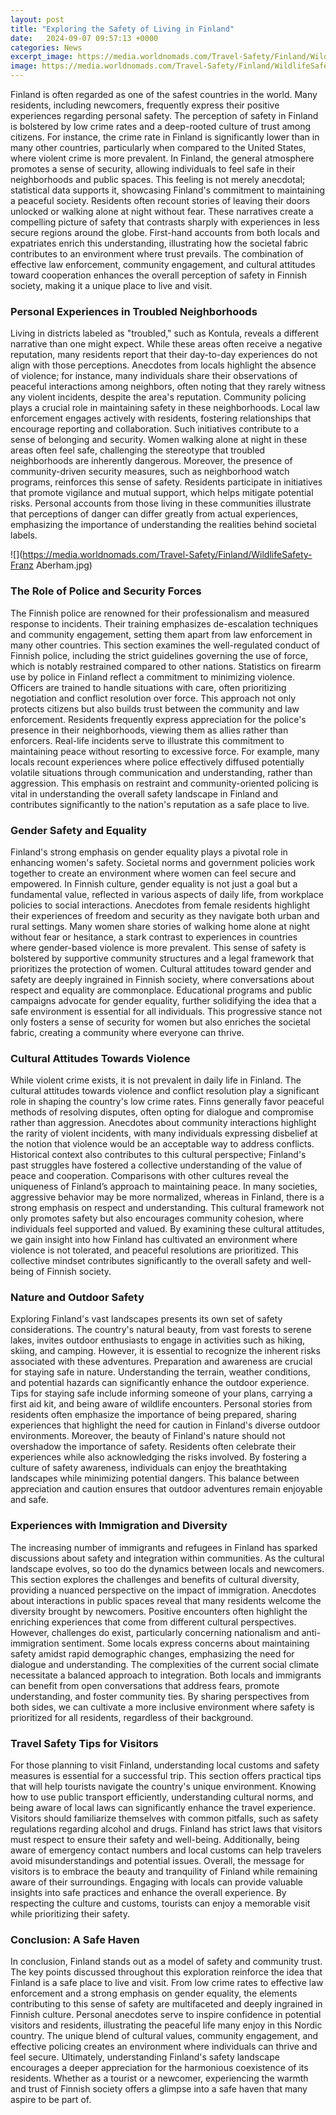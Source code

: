 ```yaml
---
layout: post
title: "Exploring the Safety of Living in Finland"
date:   2024-09-07 09:57:13 +0000
categories: News
excerpt_image: https://media.worldnomads.com/Travel-Safety/Finland/WildlifeSafety-Franz Aberham.jpg
image: https://media.worldnomads.com/Travel-Safety/Finland/WildlifeSafety-Franz Aberham.jpg
---
```


Finland is often regarded as one of the safest countries in the world. Many residents, including newcomers, frequently express their positive experiences regarding personal safety. The perception of safety in Finland is bolstered by low crime rates and a deep-rooted culture of trust among citizens. For instance, the crime rate in Finland is significantly lower than in many other countries, particularly when compared to the United States, where violent crime is more prevalent. 
In Finland, the general atmosphere promotes a sense of security, allowing individuals to feel safe in their neighborhoods and public spaces. This feeling is not merely anecdotal; statistical data supports it, showcasing Finland's commitment to maintaining a peaceful society. Residents often recount stories of leaving their doors unlocked or walking alone at night without fear. These narratives create a compelling picture of safety that contrasts sharply with experiences in less secure regions around the globe. 
First-hand accounts from both locals and expatriates enrich this understanding, illustrating how the societal fabric contributes to an environment where trust prevails. The combination of effective law enforcement, community engagement, and cultural attitudes toward cooperation enhances the overall perception of safety in Finnish society, making it a unique place to live and visit.
### Personal Experiences in Troubled Neighborhoods
Living in districts labeled as "troubled," such as Kontula, reveals a different narrative than one might expect. While these areas often receive a negative reputation, many residents report that their day-to-day experiences do not align with those perceptions. Anecdotes from locals highlight the absence of violence; for instance, many individuals share their observations of peaceful interactions among neighbors, often noting that they rarely witness any violent incidents, despite the area's reputation.
Community policing plays a crucial role in maintaining safety in these neighborhoods. Local law enforcement engages actively with residents, fostering relationships that encourage reporting and collaboration. Such initiatives contribute to a sense of belonging and security. Women walking alone at night in these areas often feel safe, challenging the stereotype that troubled neighborhoods are inherently dangerous.
Moreover, the presence of community-driven security measures, such as neighborhood watch programs, reinforces this sense of safety. Residents participate in initiatives that promote vigilance and mutual support, which helps mitigate potential risks. Personal accounts from those living in these communities illustrate that perceptions of danger can differ greatly from actual experiences, emphasizing the importance of understanding the realities behind societal labels.

![](https://media.worldnomads.com/Travel-Safety/Finland/WildlifeSafety-Franz Aberham.jpg)
### The Role of Police and Security Forces
The Finnish police are renowned for their professionalism and measured response to incidents. Their training emphasizes de-escalation techniques and community engagement, setting them apart from law enforcement in many other countries. This section examines the well-regulated conduct of Finnish police, including the strict guidelines governing the use of force, which is notably restrained compared to other nations.
Statistics on firearm use by police in Finland reflect a commitment to minimizing violence. Officers are trained to handle situations with care, often prioritizing negotiation and conflict resolution over force. This approach not only protects citizens but also builds trust between the community and law enforcement. Residents frequently express appreciation for the police's presence in their neighborhoods, viewing them as allies rather than enforcers.
Real-life incidents serve to illustrate this commitment to maintaining peace without resorting to excessive force. For example, many locals recount experiences where police effectively diffused potentially volatile situations through communication and understanding, rather than aggression. This emphasis on restraint and community-oriented policing is vital in understanding the overall safety landscape in Finland and contributes significantly to the nation's reputation as a safe place to live.
### Gender Safety and Equality
Finland's strong emphasis on gender equality plays a pivotal role in enhancing women's safety. Societal norms and government policies work together to create an environment where women can feel secure and empowered. In Finnish culture, gender equality is not just a goal but a fundamental value, reflected in various aspects of daily life, from workplace policies to social interactions.
Anecdotes from female residents highlight their experiences of freedom and security as they navigate both urban and rural settings. Many women share stories of walking home alone at night without fear or hesitance, a stark contrast to experiences in countries where gender-based violence is more prevalent. This sense of safety is bolstered by supportive community structures and a legal framework that prioritizes the protection of women.
Cultural attitudes toward gender and safety are deeply ingrained in Finnish society, where conversations about respect and equality are commonplace. Educational programs and public campaigns advocate for gender equality, further solidifying the idea that a safe environment is essential for all individuals. This progressive stance not only fosters a sense of security for women but also enriches the societal fabric, creating a community where everyone can thrive.
### Cultural Attitudes Towards Violence
While violent crime exists, it is not prevalent in daily life in Finland. The cultural attitudes towards violence and conflict resolution play a significant role in shaping the country's low crime rates. Finns generally favor peaceful methods of resolving disputes, often opting for dialogue and compromise rather than aggression. 
Anecdotes about community interactions highlight the rarity of violent incidents, with many individuals expressing disbelief at the notion that violence would be an acceptable way to address conflicts. Historical context also contributes to this cultural perspective; Finland's past struggles have fostered a collective understanding of the value of peace and cooperation.
Comparisons with other cultures reveal the uniqueness of Finland’s approach to maintaining peace. In many societies, aggressive behavior may be more normalized, whereas in Finland, there is a strong emphasis on respect and understanding. This cultural framework not only promotes safety but also encourages community cohesion, where individuals feel supported and valued.
By examining these cultural attitudes, we gain insight into how Finland has cultivated an environment where violence is not tolerated, and peaceful resolutions are prioritized. This collective mindset contributes significantly to the overall safety and well-being of Finnish society.
### Nature and Outdoor Safety
Exploring Finland's vast landscapes presents its own set of safety considerations. The country's natural beauty, from vast forests to serene lakes, invites outdoor enthusiasts to engage in activities such as hiking, skiing, and camping. However, it is essential to recognize the inherent risks associated with these adventures. 
Preparation and awareness are crucial for staying safe in nature. Understanding the terrain, weather conditions, and potential hazards can significantly enhance the outdoor experience. Tips for staying safe include informing someone of your plans, carrying a first aid kit, and being aware of wildlife encounters. Personal stories from residents often emphasize the importance of being prepared, sharing experiences that highlight the need for caution in Finland's diverse outdoor environments.
Moreover, the beauty of Finland's nature should not overshadow the importance of safety. Residents often celebrate their experiences while also acknowledging the risks involved. By fostering a culture of safety awareness, individuals can enjoy the breathtaking landscapes while minimizing potential dangers. This balance between appreciation and caution ensures that outdoor adventures remain enjoyable and safe.
### Experiences with Immigration and Diversity
The increasing number of immigrants and refugees in Finland has sparked discussions about safety and integration within communities. As the cultural landscape evolves, so too do the dynamics between locals and newcomers. This section explores the challenges and benefits of cultural diversity, providing a nuanced perspective on the impact of immigration.
Anecdotes about interactions in public spaces reveal that many residents welcome the diversity brought by newcomers. Positive encounters often highlight the enriching experiences that come from different cultural perspectives. However, challenges do exist, particularly concerning nationalism and anti-immigration sentiment. Some locals express concerns about maintaining safety amidst rapid demographic changes, emphasizing the need for dialogue and understanding.
The complexities of the current social climate necessitate a balanced approach to integration. Both locals and immigrants can benefit from open conversations that address fears, promote understanding, and foster community ties. By sharing perspectives from both sides, we can cultivate a more inclusive environment where safety is prioritized for all residents, regardless of their background.
### Travel Safety Tips for Visitors
For those planning to visit Finland, understanding local customs and safety measures is essential for a successful trip. This section offers practical tips that will help tourists navigate the country's unique environment. Knowing how to use public transport efficiently, understanding cultural norms, and being aware of local laws can significantly enhance the travel experience.
Visitors should familiarize themselves with common pitfalls, such as safety regulations regarding alcohol and drugs. Finland has strict laws that visitors must respect to ensure their safety and well-being. Additionally, being aware of emergency contact numbers and local customs can help travelers avoid misunderstandings and potential issues.
Overall, the message for visitors is to embrace the beauty and tranquility of Finland while remaining aware of their surroundings. Engaging with locals can provide valuable insights into safe practices and enhance the overall experience. By respecting the culture and customs, tourists can enjoy a memorable visit while prioritizing their safety.
### Conclusion: A Safe Haven
In conclusion, Finland stands out as a model of safety and community trust. The key points discussed throughout this exploration reinforce the idea that Finland is a safe place to live and visit. From low crime rates to effective law enforcement and a strong emphasis on gender equality, the elements contributing to this sense of safety are multifaceted and deeply ingrained in Finnish culture.
Personal anecdotes serve to inspire confidence in potential visitors and residents, illustrating the peaceful life many enjoy in this Nordic country. The unique blend of cultural values, community engagement, and effective policing creates an environment where individuals can thrive and feel secure. 
Ultimately, understanding Finland's safety landscape encourages a deeper appreciation for the harmonious coexistence of its residents. Whether as a tourist or a newcomer, experiencing the warmth and trust of Finnish society offers a glimpse into a safe haven that many aspire to be part of.